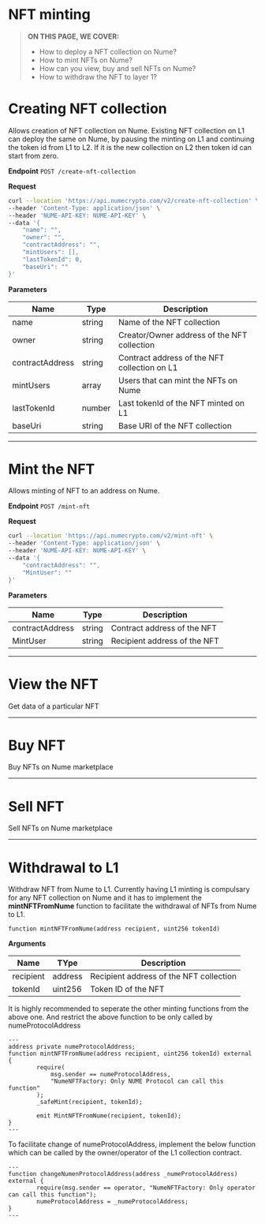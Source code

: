 # NFT minting

> **ON THIS PAGE, WE COVER:**
>
> - How to deploy a NFT collection on Nume?
> - How to mint NFTs on Nume?
> - How can you view, buy and sell NFTs on Nume?
> - How to withdraw the NFT to layer 1?

# Creating NFT collection

Allows creation of NFT collection on Nume. Existing NFT collection on L1 can deploy the same on Nume, by pausing the minting on L1 and continuing the token id from L1 to L2. If it is the new collection on L2 then token id can start from zero.

**Endpoint** `POST /create-nft-collection`

**Request**

```sh
curl --location 'https://api.numecrypto.com/v2/create-nft-collection' \
--header 'Content-Type: application/json' \
--header 'NUME-API-KEY: NUME-API-KEY' \
--data '{
    "name": "",
    "owner": "",
    "contractAddress": "",
    "mintUsers": [],
    "lastTokenId": 0,
    "baseUri": ""
}'
```

**Parameters**

| Name            | Type   | Description                                  |
| --------------- | ------ | -------------------------------------------- |
| name            | string | Name of the NFT collection                   |
| owner           | string | Creator/Owner address of the NFT collection  |
| contractAddress | string | Contract address of the NFT collection on L1 |
| mintUsers       | array  | Users that can mint the NFTs on Nume         |
| lastTokenId     | number | Last tokenId of the NFT minted on L1         |
| baseUri         | string | Base URI of the NFT collection               |

---

# Mint the NFT

Allows minting of NFT to an address on Nume.

**Endpoint** `POST /mint-nft`

**Request**

```sh
curl --location 'https://api.numecrypto.com/v2/mint-nft' \
--header 'Content-Type: application/json' \
--header 'NUME-API-KEY: NUME-API-KEY' \
--data '{
    "contractAddress": "",
    "MintUser": ""
}'
```

**Parameters**

| Name            | Type   | Description                  |
| --------------- | ------ | ---------------------------- |
| contractAddress | string | Contract address of the NFT  |
| MintUser        | string | Recipient address of the NFT |

---

# View the NFT

Get data of a particular NFT

---

# Buy NFT

Buy NFTs on Nume marketplace

---

# Sell NFT

Sell NFTs on Nume marketplace

---

# Withdrawal to L1

Withdraw NFT from Nume to L1. Currently having L1 minting is compulsary for any NFT collection on Nume and it has to implement the **mintNFTFromNume** function to facilitate the withdrawal of NFTs from Nume to L1.

```sol
function mintNFTFromNume(address recipient, uint256 tokenId)
```

**Arguments**

| Name      | TYpe    | Description                             |
| --------- | ------- | --------------------------------------- |
| recipient | address | Recipient address of the NFT collection |
| tokenId   | uint256 | Token ID of the NFT                     |

It is highly recommended to seperate the other minting functions from the above one. And restrict the above function to be only called by numeProtocolAddress

```sol
---
address private numeProtocolAddress;
function mintNFTFromNume(address recipient, uint256 tokenId) external {
        require(
            msg.sender == numeProtocolAddress,
            "NumeNFTFactory: Only NUME Protocol can call this function"
        );
        _safeMint(recipient, tokenId);

        emit MintNFTFromNume(recipient, tokenId);
}
---
```

To facilitate change of numeProtocolAddress, implement the below function which can be called by the owner/operator of the L1 collection contract.

```sol
---
function changeNumenProtocolAddress(address _numeProtocolAddress) external {
        require(msg.sender == operator, "NumeNFTFactory: Only operator can call this function");
        numeProtocolAddress = _numeProtocolAddress;
}
---
```
